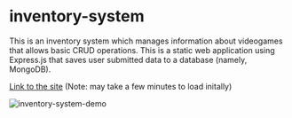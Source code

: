 # inventory-system

This is an inventory system which manages information about videogames that allows basic CRUD operations. This is a static web application using Express.js that saves user submitted data to a database (namely, MongoDB).

[Link to the site](https://inventory-system-jr1m.onrender.com) (Note: may take a few minutes to load initally)

![inventory-system-demo](https://github.com/user-attachments/assets/e9175650-b80f-4514-91ee-ef08cf8aea8b)
